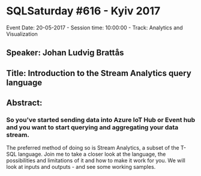 # SQLSaturday #616 - Kyiv 2017
Event Date: 20-05-2017 - Session time: 10:00:00 - Track: Analytics and Visualization
## Speaker: Johan Ludvig Brattås
## Title: Introduction to the Stream Analytics query language
## Abstract:
### So you've started sending data into Azure IoT Hub or Event hub and you want to start querying and aggregating your data stream.
The preferred method of doing so is Stream Analytics, a subset of the T-SQL language.
Join me to take a closer look at the language, the possibilities and limitations of it and how to make it work for you.
We will look at inputs and outputs - and see some working samples.
